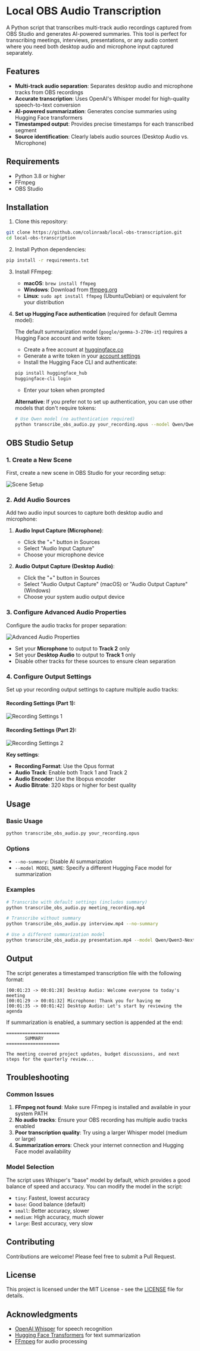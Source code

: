 # Local OBS Audio Transcription

A Python script that transcribes multi-track audio recordings captured from OBS Studio and generates AI-powered summaries. This tool is perfect for transcribing meetings, interviews, presentations, or any audio content where you need both desktop audio and microphone input captured separately.

## Features

- **Multi-track audio separation**: Separates desktop audio and microphone tracks from OBS recordings
- **Accurate transcription**: Uses OpenAI's Whisper model for high-quality speech-to-text conversion
- **AI-powered summarization**: Generates concise summaries using Hugging Face transformers
- **Timestamped output**: Provides precise timestamps for each transcribed segment
- **Source identification**: Clearly labels audio sources (Desktop Audio vs. Microphone)

## Requirements

- Python 3.8 or higher
- FFmpeg
- OBS Studio

## Installation

1. Clone this repository:
```bash
git clone https://github.com/colinraab/local-obs-transcription.git
cd local-obs-transcription
```

2. Install Python dependencies:
```bash
pip install -r requirements.txt
```

3. Install FFmpeg:
   - **macOS**: `brew install ffmpeg`
   - **Windows**: Download from [ffmpeg.org](https://ffmpeg.org/download.html)
   - **Linux**: `sudo apt install ffmpeg` (Ubuntu/Debian) or equivalent for your distribution

4. **Set up Hugging Face authentication** (required for default Gemma model):
   
   The default summarization model (`google/gemma-3-270m-it`) requires a Hugging Face account and write token:
   
   - Create a free account at [huggingface.co](https://huggingface.co)
   - Generate a write token in your [account settings](https://huggingface.co/settings/tokens)
   - Install the Hugging Face CLI and authenticate:
   ```bash
   pip install huggingface_hub
   huggingface-cli login
   ```
   - Enter your token when prompted
   
   **Alternative**: If you prefer not to set up authentication, you can use other models that don't require tokens:
   ```bash
   # Use Qwen model (no authentication required)
   python transcribe_obs_audio.py your_recording.opus --model Qwen/Qwen3-Next-80B-A3B-Instruct

## OBS Studio Setup

### 1. Create a New Scene

First, create a new scene in OBS Studio for your recording setup:

![Scene Setup](scenes.png)

### 2. Add Audio Sources

Add two audio input sources to capture both desktop audio and microphone:

1. **Audio Input Capture (Microphone)**:
   - Click the "+" button in Sources
   - Select "Audio Input Capture"
   - Choose your microphone device

2. **Audio Output Capture (Desktop Audio)**:
   - Click the "+" button in Sources  
   - Select "Audio Output Capture" (macOS) or "Audio Output Capture" (Windows)
   - Choose your system audio output device

### 3. Configure Advanced Audio Properties

Configure the audio tracks for proper separation:

![Advanced Audio Properties](advanced_audio_properties.png)

- Set your **Microphone** to output to **Track 2** only
- Set your **Desktop Audio** to output to **Track 1** only
- Disable other tracks for these sources to ensure clean separation

### 4. Configure Output Settings

Set up your recording output settings to capture multiple audio tracks:

#### Recording Settings (Part 1):
![Recording Settings 1](settings1.png)

#### Recording Settings (Part 2):
![Recording Settings 2](settings2.png)

**Key settings**:
- **Recording Format**: Use the Opus format
- **Audio Track**: Enable both Track 1 and Track 2
- **Audio Encoder**: Use the libopus encoder
- **Audio Bitrate**: 320 kbps or higher for best quality

## Usage

### Basic Usage

```bash
python transcribe_obs_audio.py your_recording.opus
```

### Options

- `--no-summary`: Disable AI summarization
- `--model MODEL_NAME`: Specify a different Hugging Face model for summarization

### Examples

```bash
# Transcribe with default settings (includes summary)
python transcribe_obs_audio.py meeting_recording.mp4

# Transcribe without summary
python transcribe_obs_audio.py interview.mp4 --no-summary

# Use a different summarization model
python transcribe_obs_audio.py presentation.mp4 --model Qwen/Qwen3-Next-80B-A3B-Instruct
```

## Output

The script generates a timestamped transcription file with the following format:

```
[00:01:23 -> 00:01:28] Desktop Audio: Welcome everyone to today's meeting
[00:01:29 -> 00:01:32] Microphone: Thank you for having me
[00:01:35 -> 00:01:42] Desktop Audio: Let's start by reviewing the agenda
```

If summarization is enabled, a summary section is appended at the end:

```
====================
       SUMMARY
====================

The meeting covered project updates, budget discussions, and next steps for the quarterly review...
```

## Troubleshooting

### Common Issues

1. **FFmpeg not found**: Make sure FFmpeg is installed and available in your system PATH
2. **No audio tracks**: Ensure your OBS recording has multiple audio tracks enabled
3. **Poor transcription quality**: Try using a larger Whisper model (medium or large)
4. **Summarization errors**: Check your internet connection and Hugging Face model availability

### Model Selection

The script uses Whisper's "base" model by default, which provides a good balance of speed and accuracy. You can modify the model in the script:

- `tiny`: Fastest, lowest accuracy
- `base`: Good balance (default)
- `small`: Better accuracy, slower
- `medium`: High accuracy, much slower  
- `large`: Best accuracy, very slow

## Contributing

Contributions are welcome! Please feel free to submit a Pull Request.

## License

This project is licensed under the MIT License - see the [LICENSE](LICENSE) file for details.

## Acknowledgments

- [OpenAI Whisper](https://github.com/openai/whisper) for speech recognition
- [Hugging Face Transformers](https://huggingface.co/transformers/) for text summarization
- [FFmpeg](https://ffmpeg.org/) for audio processing
